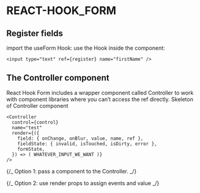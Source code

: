 # REACT-HOOK_FORM

## Register fields

import the useForm Hook:
use the Hook inside the component:

```
<input type="text" ref={register} name="firstName" />
```

## The Controller component

React Hook Form includes a wrapper component called Controller to work with component libraries where you can’t access the ref directly.
Skeleton of Controller component

```
<Controller
  control={control}
  name="test"
  render={({
    field: { onChange, onBlur, value, name, ref },
    fieldState: { invalid, isTouched, isDirty, error },
    formState,
  }) => ( WHATEVER_INPUT_WE_WANT )}
/>
```

{/_ Option 1: pass a component to the Controller. _/}

{/_ Option 2: use render props to assign events and value _/}
